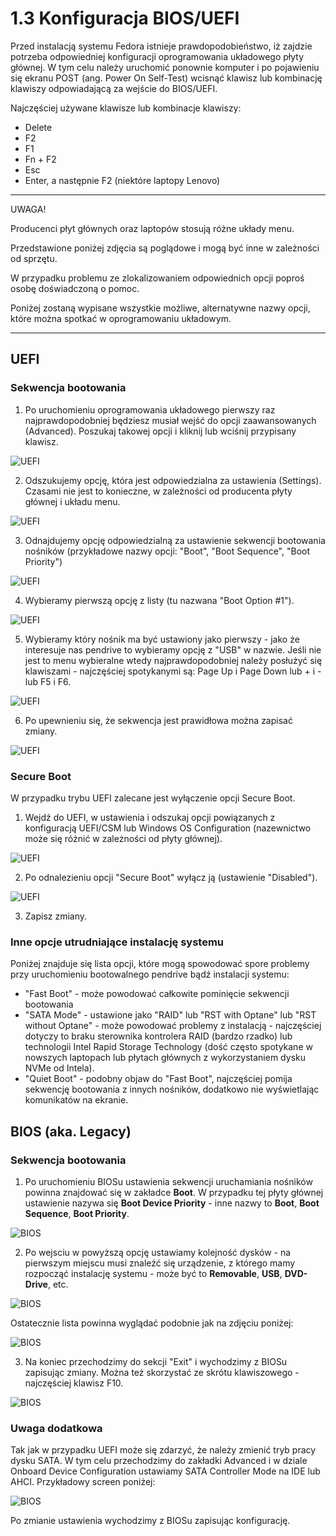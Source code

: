 # 1.3 Konfiguracja BIOS/UEFI
Przed instalacją systemu Fedora istnieje prawdopodobieństwo, iż zajdzie potrzeba odpowiedniej konfiguracji oprogramowania układowego płyty głównej.
W tym celu należy uruchomić ponownie komputer i po pojawieniu się ekranu POST (ang. Power On Self-Test) wcisnąć klawisz lub kombinację klawiszy odpowiadającą za wejście do BIOS/UEFI.

Najczęściej używane klawisze lub kombinacje klawiszy:
- Delete
- F2
- F1
- Fn + F2
- Esc
- Enter, a następnie F2 (niektóre laptopy Lenovo)

***
UWAGA!

Producenci płyt głównych oraz laptopów stosują różne układy menu.

Przedstawione poniżej zdjęcia są poglądowe i mogą być inne w zależności od sprzętu.

W przypadku problemu ze zlokalizowaniem odpowiednich opcji poproś osobę doświadczoną o pomoc.

Poniżej zostaną wypisane wszystkie możliwe, alternatywne nazwy opcji, które można spotkać w oprogramowaniu układowym.
***

## UEFI

### Sekwencja bootowania
1. Po uruchomieniu oprogramowania układowego pierwszy raz najprawdopodobniej będziesz musiał wejść do opcji zaawansowanych (Advanced). Poszukaj takowej opcji i kliknij lub wciśnij przypisany klawisz.

![UEFI](./gfx/uefi_1.jpg)

2. Odszukujemy opcję, która jest odpowiedzialna za ustawienia (Settings).
Czasami nie jest to konieczne, w zależności od producenta płyty głównej i układu menu.

![UEFI](./gfx/uefi_2.jpg)

3. Odnajdujemy opcję odpowiedzialną za ustawienie sekwencji bootowania nośników (przykładowe nazwy opcji: "Boot", "Boot Sequence", "Boot Priority")

![UEFI](./gfx/uefi_3.jpg)

4. Wybieramy pierwszą opcję z listy (tu nazwana "Boot Option #1").

![UEFI](./gfx/uefi_4.jpg)

5. Wybieramy który nośnik ma być ustawiony jako pierwszy - jako że interesuje nas pendrive to wybieramy opcję z "USB" w nazwie. Jeśli nie jest to menu wybieralne wtedy najprawdopodobniej należy posłużyć się klawiszami - najczęściej spotykanymi są: Page Up i Page Down lub + i - lub F5 i F6.

![UEFI](./gfx/uefi_5.jpg)

6. Po upewnieniu się, że sekwencja jest prawidłowa można zapisać zmiany.

![UEFI](./gfx/uefi_6.jpg)

### Secure Boot
W przypadku trybu UEFI zalecane jest wyłączenie opcji Secure Boot.
1. Wejdź do UEFI, w ustawienia i odszukaj opcji powiązanych z konfiguracją UEFI/CSM lub Windows OS Configuration (nazewnictwo może się różnić w zależności od płyty głównej).

![UEFI](./gfx/uefi_7.jpg)

2. Po odnalezieniu opcji "Secure Boot" wyłącz ją (ustawienie "Disabled").

![UEFI](./gfx/uefi_8.jpg)

3. Zapisz zmiany.

### Inne opcje utrudniające instalację systemu

Poniżej znajduje się lista opcji, które mogą spowodować spore problemy przy uruchomieniu bootowalnego pendrive bądź instalacji systemu:
- "Fast Boot" - może powodować całkowite pominięcie sekwencji bootowania
- "SATA Mode" - ustawione jako "RAID" lub "RST with Optane" lub "RST without Optane" - może powodować problemy z instalacją - najczęściej dotyczy to braku sterownika kontrolera RAID (bardzo rzadko) lub technologii Intel Rapid Storage Technology (dość często spotykane w nowszych laptopach lub płytach głównych z wykorzystaniem dysku NVMe od Intela).
- "Quiet Boot" - podobny objaw do "Fast Boot", najczęściej pomija sekwencję bootowania z innych nośników, dodatkowo nie wyświetlając komunikatów na ekranie.

## BIOS (aka. Legacy)

### Sekwencja bootowania
1. Po uruchomieniu BIOSu ustawienia sekwencji uruchamiania nośników powinna znajdować się w zakładce **Boot**.
W przypadku tej płyty głównej ustawienie nazywa się **Boot Device Priority** - inne nazwy to **Boot**, **Boot Sequence**, **Boot Priority**.

![BIOS](./gfx/bios_1.jpg)

2. Po wejsciu w powyższą opcję ustawiamy kolejność dysków - na pierwszym miejscu musi znaleźć się urządzenie, z którego mamy rozpocząć instalację systemu - może być to **Removable**, **USB**, **DVD-Drive**, etc.

![BIOS](./gfx/bios_2.jpg)

Ostatecznie lista powinna wyglądać podobnie jak na zdjęciu poniżej:

![BIOS](./gfx/bios_3.jpg)

3. Na koniec przechodzimy do sekcji "Exit" i wychodzimy z BIOSu zapisując zmiany. Można też skorzystać ze skrótu klawiszowego - najczęściej klawisz F10.

![BIOS](./gfx/bios_4.jpg)

### Uwaga dodatkowa
Tak jak w przypadku UEFI może się zdarzyć, że należy zmienić tryb pracy dysku SATA. W tym celu przechodzimy do zakładki Advanced i w dziale Onboard Device Configuration ustawiamy SATA Controller Mode na IDE lub AHCI. Przykładowy screen poniżej:

![BIOS](./gfx/bios_5.jpg)

Po zmianie ustawienia wychodzimy z BIOSu zapisując konfigurację.